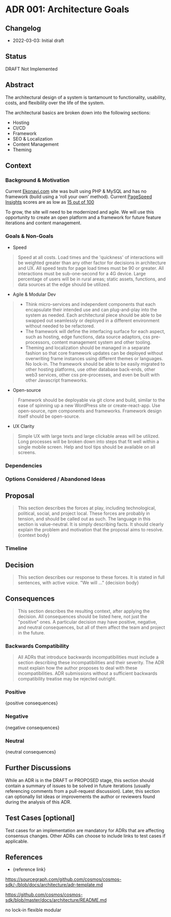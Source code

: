 # ADR 001: Architecture Goals

## Changelog
* 2022-03-03: Initial draft

## Status

DRAFT Not Implemented

## Abstract

The architectural design of a system is tantamount to functionality, usability, costs, and flexibility over the life of the system.

The architectural basics are broken down into the following sections:

* Hosting
* CI/CD
* Framework
* SEO & Localization
* Content Management
* Theming

## Context

### Background & Motivation

Current [Ekonavi.com](https://ekonavi.com) site was built using PHP & MySQL and has no framework (build using a 'roll your own' method). Current [PageSpeed Insights](https://pagespeed.web.dev/) scores are as low as [15 out of 100](https://user-images.githubusercontent.com/9093152/157125334-9e32d878-56b6-4ce2-a3b1-7041b9ebdb4a.png)


To grow, the site will need to be modernized and agile. We will use this opportunity to create an open platform and a framework for future feature iterations and content management.

### Goals & Non-Goals

* Speed
> Speed at all costs. Load times and the 'quickness' of interactions will be weighted greater than any other factor for decisions in architecture and UX. All speed tests for page load times must be 90 or greater. All interactions must be sub-one-second for a 4G device. Large percentage of users will be in rural areas; static assets, functions, and data sources at the edge should be utilized.

* Agile & Modular Dev
> * Think micro-services and independent components that each encapsulate their intended use and can plug-and-play into the system as needed. Each architectural piece should be able to be swapped out seamlessly or deployed in a different environment without needed to be refactored. 
> * The framework will define the interfacing surface for each aspect, such as hosting, edge functions, data source adaptors, css pre-processors, content management system and other tooling. 
> * Theming and localization should be managed in a separate fashion so that core framework updates can be deployed without overwriting frame instances using different themes or languages.
> No lock-in. The framework should be able to be easily migrated to other hosting platforms, use other database back-ends, other web3 services, other css pre-processes, and even be built with other Javascript frameworks.

* Open-source
> Framework should be deployable via git clone and build, similar to the ease of spinning up a new WordPress site or create-react-app.
> Use open-source, npm components and frameworks.
> Framework design itself should be open-source.

* UX Clarity
> Simple UX with large texts and large clickable areas will be utilized. Long processes will be broken down into steps that fit well within a single mobile screen. Help and tool tips should be available on all screens.





### Dependencies 

### Options Considered / Abandoned Ideas

## Proposal 

> This section describes the forces at play, including technological, political, social, and project local. These forces are probably in tension, and should be called out as such. The language in this section is value-neutral. It is simply describing facts. It should clearly explain the problem and motivation that the proposal aims to resolve.
> {context body}

### Timeline

## Decision

> This section describes our response to these forces. It is stated in full sentences, with active voice. "We will ..."
> {decision body}

## Consequences

> This section describes the resulting context, after applying the decision. All consequences should be listed here, not just the "positive" ones. A particular decision may have positive, negative, and neutral consequences, but all of them affect the team and project in the future.

### Backwards Compatibility

> All ADRs that introduce backwards incompatibilities must include a section describing these incompatibilities and their severity. The ADR must explain how the author proposes to deal with these incompatibilities. ADR submissions without a sufficient backwards compatibility treatise may be rejected outright.

### Positive

{positive consequences}

### Negative

{negative consequences}

### Neutral

{neutral consequences}

## Further Discussions

While an ADR is in the DRAFT or PROPOSED stage, this section should contain a summary of issues to be solved in future iterations (usually referencing comments from a pull-request discussion).
Later, this section can optionally list ideas or improvements the author or reviewers found during the analysis of this ADR.

## Test Cases [optional]

Test cases for an implementation are mandatory for ADRs that are affecting consensus changes. Other ADRs can choose to include links to test cases if applicable.

## References

* {reference link}



https://sourcegraph.com/github.com/cosmos/cosmos-sdk/-/blob/docs/architecture/adr-template.md

https://github.com/cosmos/cosmos-sdk/blob/master/docs/architecture/README.md


no lock-in
flexible
modular
